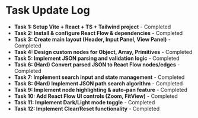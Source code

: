 # Task Update Log

- **Task 1: Setup Vite + React + TS + Tailwind project** - Completed
- **Task 2: Install & configure React Flow & dependencies** - Completed
- **Task 3: Create main layout (Header, Input Panel, View Panel)** - Completed
- **Task 4: Design custom nodes for Object, Array, Primitives** - Completed
- **Task 5: Implement JSON parsing and validation logic** - Completed
- **Task 6: (Hard) Convert parsed JSON to React Flow nodes/edges** - Completed
- **Task 7: Implement search input and state management** - Completed
- **Task 8: (Hard) Implement JSON path search algorithm** - Completed
- **Task 9: Implement node highlighting & auto-pan feature** - Completed
- **Task 10: Add React Flow UI controls (Zoom, FitView)** - Completed
- **Task 11: Implement Dark/Light mode toggle** - Completed
- **Task 12: Implement Clear/Reset functionality** - Completed
